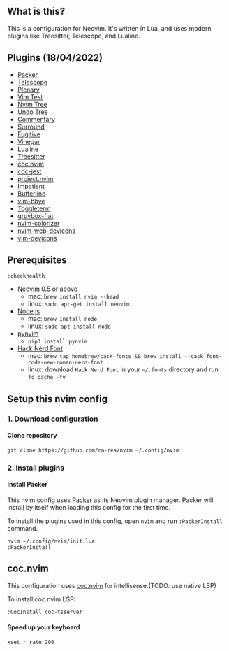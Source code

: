 ## What is this?

This is a configuration for Neovim. It's written in Lua, and uses modern
plugins like Treesitter, Telescope, and Lualine.

## Plugins (18/04/2022)

- [Packer](https://github.com/wbthomason/packer.nvim)
- [Telescope](https://github.com/nvim-telescope/telescope.nvim)
- [Plenary](https://github.com/nvim-lua/plenary.nvim)
- [Vim Test](https://github.com/janko/vim-test)
- [Nvim Tree](https://github.com/kyazdani42/nvim-tree.lua)
- [Undo Tree](https://github.com/mbbill/undotree)
- [Commentary](https://github.com/tpope/vim-commentary)
- [Surround](https://github.com/tpope/vim-surround)
- [Fugitive](https://github.com/tpope/vim-fugitive)
- [Vinegar](https://github.com/tpope/vim-vinegar)
- [Lualine](https://github.com/nvim-lualine/lualine.nvim)
- [Treesitter](https://github.com/nvim-treesitter/nvim-treesitter)
- [coc.nvim](https://github.com/neoclide/coc.nvim)
- [coc-jest](https://github.com/neoclide/coc-jest)
- [project.nvim](https://github.com/ahmedkhalf/project.nvim)
- [Impatient](https://github.com/lewis6991/impatient.nvim)
- [Bufferline](https://github.com/akinsho/bufferline.nvim)
- [vim-bbye](https://github.com/moll/vim-bbye)
- [Toggleterm](https://github.com/akinsho/toggleterm.nvim)
- [gruvbox-flat](https://github.com/eddyekofo94/gruvbox-flat.nvim)
- [nvim-colorizer](https://github.com/norcalli/nvim-colorizer.lua)
- [nvim-web-devicons](https://github.com/kyazdani42/nvim-web-devicons)
- [vim-devicons](https://github.com/ryanoasis/vim-devicons)

## Prerequisites

```console
:checkhealth
```

- [Neovim 0.5 or above](https://neovim.io)
    - mac: `brew install nvim --head`
    - linux: `sudo apt-get install neovim`
- [Node.js](https://nodejs.org)
    - mac: `brew install node`
    - linux: `sudo apt install node`
- [pynvim](https://nodejs.org)
    - `pip3 install pynvim`
- [Hack Nerd Font](nerdfonts.com)
    - mac: `brew tap homebrew/cask-fonts && brew install --cask font-code-new-roman-nerd-font`
    - linux: download  `Hack Nerd Font` in your  `~/.fonts` directory and run `fc-cache -fv`

## Setup this nvim config

### 1. Download configuration

#### Clone repository

```console
git clone https://github.com/ra-res/nvim ~/.config/nvim
```

### 2. Install plugins

#### Install Packer

This nvim config uses [Packer](https://github.com/wbthomason/packer.nvim) as its
Neovim plugin manager. Packer will install by itself when loading this config for the first time.

To install the plugins used in this config, open `nvim` and run `:PackerInstall` command.
```console
nvim ~/.config/nvim/init.lua
:PackerInstall
```

## coc.nvim

This configuration uses [coc.nvim](https://github.com/neoclide/coc.nvim) for
intellisense.(TODO: use native LSP)

To install coc.nvim LSP:
```
:CocInstall coc-tsserver
```

#### Speed up your keyboard

```
xset r rate 200
```
